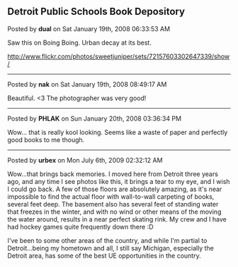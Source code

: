 ## Detroit Public Schools Book Depository
Posted by **dual** on Sat January 19th, 2008 06:33:53 AM

Saw this on Boing Boing. Urban decay at its best.

<http://www.flickr.com/photos/sweetjuniper/sets/72157603302647339/show/>

--------------------------------------------------------------------------------

Posted by **nak** on Sat January 19th, 2008 08:49:17 AM

Beautiful. <3  The photographer was very good!

--------------------------------------------------------------------------------

Posted by **PHLAK** on Sun January 20th, 2008 03:36:34 PM

Wow... that is really kool looking.  Seems like a waste of paper and perfectly
good books to me though.

--------------------------------------------------------------------------------

Posted by **urbex** on Mon July 6th, 2009 02:32:12 AM

Wow...that brings back memories.  I moved here from Detroit three years ago, and
any time I see photos like this, it brings a tear to my eye, and I wish I could
go back.  A few of those floors are absolutely amazing, as it's near impossible
to find the actual floor with wall-to-wall carpeting of books, several feet
deep.  The basement also has several feet of standing water that freezes in the
winter, and with no wind or other means of the moving the water around, results
in a near perfect skating rink.  My crew and I have had hockey games quite
frequently down there :D

I've been to some other areas of the country, and while I'm partial to
Detroit...being my hometown and all, I still say Michigan, especially the
Detroit area, has some of the best UE opportunities in the country.

